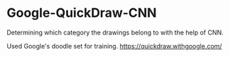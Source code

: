 # Google-QuickDraw-CNN
Determining which category the drawings belong to with the help of CNN.

Used Google's doodle set for training. 
https://quickdraw.withgoogle.com/
